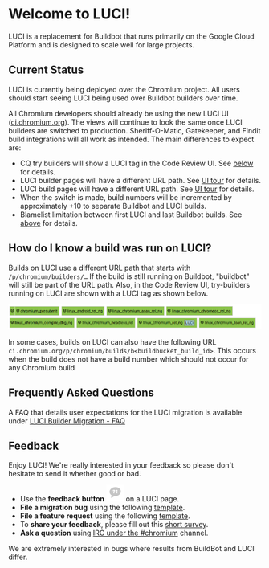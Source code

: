 # Welcome to LUCI!

<!-- This document is linked from "LUCI" chip in Gerrit-Buildbucket integration.
https://chromium.googlesource.com/infra/gerrit-plugins/buildbucket/+/master/src/main/resources/static/cr-build-block.html
For some users, this is the very first LUCI documentation they see.
-->

LUCI is a replacement for Buildbot that runs primarily on
the Google Cloud Platform and is designed to scale well for large projects.

## Current Status

LUCI is currently being deployed over the Chromium project. All users
should start seeing LUCI being used over Buildbot builders over time.

All Chromium developers should already be using the new LUCI UI
([ci.chromium.org](https://ci.chromium.org)). The views will continue to look the
same once LUCI builders are switched to production. Sheriff-O-Matic,
Gatekeeper, and Findit build integrations will all work as intended. The
main differences to expect are:

* CQ try builders will show a LUCI tag in the Code Review UI. See
  [below](#How-do-I-know-a-build-was-run-on-LUCI) for details.
* LUCI builder pages will have a different URL path. See [UI
  tour](tour_of_luci_ui.md#builder-page)
  for details.
* LUCI build pages will have a different URL path. See
  [UI tour](tour_of_luci_ui.md#build-results-page)
  for details.
* When the switch is made, build numbers will be incremented
  by approximately +10 to separate Buildbot and LUCI
  builds.
* Blamelist limitation between first LUCI and last
  Buildbot builds. See
  [above](#What-limitations-does-the-migration-have) for
  details.

## How do I know a build was run on LUCI?

Builds on LUCI use a different URL path that
starts with `/p/chromium/builders/…`
If the build is still running on Buildbot,
"buildbot" will still be part of the URL path. Also, in
the Code Review UI, try-builders running on LUCI are
shown with a LUCI tag as shown below.

![LUCI chip in Gerrit](../../images/luci_chip.png)

In some cases, builds on LUCI can also have the
following URL
`ci.chromium.org/p/chromium/builds/b<buildbucket_build_id>`.
This occurs when the build does not have a build number
which should not occur for any Chromium build

## Frequently Asked Questions

A FAQ that details user expectations for the LUCI migration is
available under [LUCI Builder Migration - FAQ](https://chromium.googlesource.com/chromium/src/+/master/docs/luci_migration_faq.md)

## Feedback

Enjoy LUCI! We're really interested in your feedback so please
don't hesitate to send it whether good or bad.

* Use the __feedback button__ ![LUCI Feedback](../../images/LUCI-Feedback-Icon.png
"Feedback")
on a LUCI page.
* __File a migration bug__ using the following
[template](https://bugs.chromium.org/p/chromium/issues/entry?labels=LUCI-Backlog,LUCI-Migrations&summary=[LUCI-Migration-Bug]%20Enter%20an%20one-line%20summary&components=Infra>Platform&cc=efoo@chromium.org,estaab@chromium.org,nodir@chromium.org&description=Please%20use%20this%20to%20template%20to%20file%20a%20bug%20into%20LUCI%20backlog.%20%20%0A%0AReminder%20to%20include%20the%20following%3A%0A-%20Description%20of%20issue%0A-%20Priority%0A-%20Is%20this%20a%20blocker...%0A-%20What%20builder%20is%20this%20bug%20blocking).
* __File a feature request__ using the following
[template](https://bugs.chromium.org/p/chromium/issues/entry?labels=LUCI-Backlog&summary=[LUCI-Feedback]%20Enter%20an%20one-line%20summary&components=Infra>Platform&cc=efoo@chromium.org,estaab@chromium.org,nodir@chromium.org&description=Please%20use%20this%20to%20template%20to%20file%20a%20feature%20request%20into%20LUCI%20backlog.%20%20%0A%0AReminder%20to%20include%20the%20following%3A%0A-%20Description%0A-%20Why%20this%20feature%20is%20needed).
* To __share your feedback__, please fill out this [short
survey](https://goo.gl/forms/YPO6XCQ3q47r00iw2).
* __Ask a question__ using [IRC under the #chromium](https://www.chromium.org/developers/irc) channel.

We are extremely interested in bugs where results from BuildBot and LUCI
differ.
